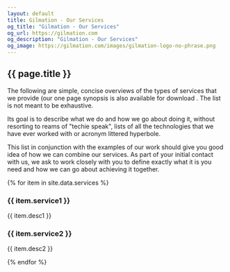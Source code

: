 ```yaml
---
layout: default
title: Gilmation - Our Services
og_title: "Gilmation - Our Services"
og_url: https://gilmation.com
og_description: "Gilmation - Our Services"
og_image: https://gilmation.com/images/gilmation-logo-no-phrase.png
---
```

<div class="content-header"></div>
<div class="pure-g page-content">
  <div class="pure-u-1 block">
    <h2>{{ page.title }}</h2>
  </div>
</div>
<div class="pure-g page-content">
  <div class="pure-u-1 block">
      <p>The following are simple, concise overviews of the types of services that we provide (our one page synopsis is also available for download . The list is not meant to be exhaustive.</p>
      <p>Its goal is to describe what we do and how we go about doing it, without resorting to reams of "techie speak", lists of all the technologies that we have ever worked with or acronym littered hyperbole.</p>
      <p>This list in conjunction with the examples of our work should give you good idea of how we can combine our services. As part of your initial contact with us, we ask to work closely with you to define exactly what it is you need and how we can go about achieving it together.</p>
  </div>
</div>
{% for item in site.data.services %}
  <div class="pure-g page-content">
    <div class="pure-u-sm-1-2 pure-u-lg-1-2 service">
      <h3>{{ item.service1 }}</h3>
      <p>{{ item.desc1 }}</p>
    </div>
    <div class="pure-u-sm-1-2 pure-u-lg-1-2 service">
      <h3>{{ item.service2 }}</h3>
      <p>{{ item.desc2 }}</p>
    </div>
  </div>
{% endfor %}
<div class="pure-g page-content bottom-of-page-padding">
  <div class="pure-u-1 pure-u-lg-1-3 block">
  </div>
</div>
